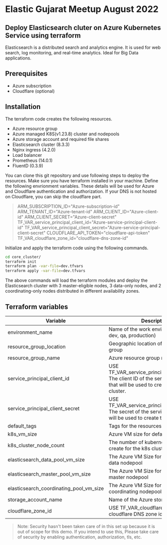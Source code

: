 # Elastic Gujarat Meetup August 2022
## Deploy Elasticsearch cluter on Azure Kubernetes Service using terraform
Elasticsearch is a distributed search and analytics engine. It is used for web search, log monitoring, and real-time analytics. Ideal for Big Data applications.

## Prerequisites
- Azure subscription
- Cloudflare (optional)


## Installation
The terraform code creates the following resources.

- Azure resource group
- Azure managed K8S(v1.23.8) cluster and nodepools
- Azure storage account and required file shares
- Elasticsearch cluster (8.3.3)
- Nginx ingress (4.2.0)
- Load balancer
- Prometheus (14.0.1)
- FluentD (0.3.9)

You can clone this git repository and use following steps to deploy the resources. Make sure you have terraform installed in your machine.
Define the following envrionment variables. These details will be used for Azure and Cloudflare authentication and authorization. If your DNS is not hosted on Cloudflare, you can skip the cloudflare part.

>ARM_SUBSCRIPTION_ID="Azure-subscription-id"
>ARM_TENANT_ID="Azure-tenant-id"
>ARM_CLIENT_ID="Azure-client-id"
>ARM_CLIENT_SECRET="Azure-client-secret"
>TF_VAR_service_principal_client_id="Azure-service-principal-client-id"
>TF_VAR_service_principal_client_secret="Azure-service-principal-client-secret"
>CLOUDFLARE_API_TOKEN="cloudflare-api-token"
>TF_VAR_cloudflare_zone_id="cloudflare-dns-zone-id"


Initialize and apply the terraform code using the following commands.
```sh
cd core_cluster/
terraform init
terraform plan -var-file=dev.tfvars
terraform apply -var-file=dev.tfvars
```

The above commands will load the terraform modules and deploy the Elasticsearch cluster with 3 master-eligible nodes, 3 data-only nodes, and 2 coordinating-only nodes distributed in different availability zones.


## Terraform variables

| Variable | Description |
| -------- | ----------- |
| environment_name | Name of the work environment (For ex. dev, qa, production) |
|resource_group_location | Geographic location of the resource group |
|resource_group_name | Azure resource group name |
|service_principal_client_id|USE TF_VAR_service_principal_client_id! The client ID of the service principal that will be used to create the AKS cluster.|
|service_principal_client_secret|USE TF_VAR_service_principal_client_secret! The secret of the service principal that will be used to create the AKS cluster.|
|default_tags| Tags for the resources|
|k8s_vm_size|Azure VM size for default nodepool|
|k8s_cluster_node_count|The number of kubernetes nodes to create for the k8s cluster default pool|
|elasticsearch_data_pool_vm_size|The Azure VM Size for elasticsearch data nodepool|
|elasticsearch_master_pool_vm_size|The Azure VM Size for elasticsearch master nodepool|
|elasticsearch_coordinating_pool_vm_size|The Azure VM Size for elasticsearch coordinating nodepool|
|storage_account_name|Name of the Azure storage account|
|cloudflare_zone_id|USE TF_VAR_cloudflare_zone_id! The cloudflare DNS zone id|



>Note: Security hasn't been taken care of in this set up because it is out of scope for this demo. If you intend to use this, Please take care of security by enabling authentication, authorization, tls, etc.

